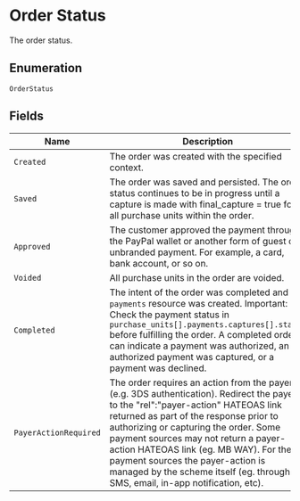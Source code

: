 
# Order Status

The order status.

## Enumeration

`OrderStatus`

## Fields

| Name | Description |
|  --- | --- |
| `Created` | The order was created with the specified context. |
| `Saved` | The order was saved and persisted. The order status continues to be in progress until a capture is made with final_capture = true for all purchase units within the order. |
| `Approved` | The customer approved the payment through the PayPal wallet or another form of guest or unbranded payment. For example, a card, bank account, or so on. |
| `Voided` | All purchase units in the order are voided. |
| `Completed` | The intent of the order was completed and a `payments` resource was created. Important: Check the payment status in `purchase_units[].payments.captures[].status` before fulfilling the order. A completed order can indicate a payment was authorized, an authorized payment was captured, or a payment was declined. |
| `PayerActionRequired` | The order requires an action from the payer (e.g. 3DS authentication). Redirect the payer to the "rel":"payer-action" HATEOAS link returned as part of the response prior to authorizing or capturing the order. Some payment sources may not return a payer-action HATEOAS link (eg. MB WAY). For these payment sources the payer-action is managed by the scheme itself (eg. through SMS, email, in-app notification, etc). |

